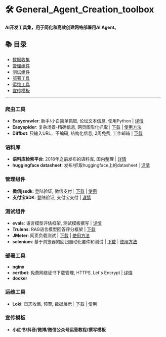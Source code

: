 # 🛠 General_Agent_Creation_toolbox
**AI开发工具集，用于简化和高效创建网络部署用AI Agent。**

## 📚 目录
- [数据收集](#爬虫工具)
- [管理组件](#管理组件)
- [测试组件](#测试组件)
- [部署工具](#部署工具)
- [运维工具](#运维工具)
- [宣传模板](#宣传模板)

---

### 爬虫工具
- **Easycrawler**: 新手/小白简单抓取, 论坛文本信息, 使用Python | [详情](https://blog.csdn.net/Pluviophiles/article/details/130734349)
- **Easyspider**: 复杂场景-精确信息, 网页图形化抓取 | [下载](https://www.easyspider.cn/files/v0.6.0/) | [使用方法](https://github.com/NaiboWang/EasySpider/wiki)
- **Diffbot**: 只输入URL，不编码, 结构化信息, 2周免费, 工作邮箱 | [下载](https://app.diffbot.com/get-started/)

### 语料库
- **语料库检索平台**: 2018年之前发布的语料库, 国内整理 | [详情](https://languageresources.github.io/)
- **huggingface datasheet**: 发布/抓取huggingface上的datasheet | [详情](https://github.com/huggingface/datasets)

### 管理组件
- **微信jssdk**: 登陆验证, 微信支付 | [下载](http://res.wx.qq.com/open/js/jweixin-1.6.0.js) | [使用](https://developers.weixin.qq.com/doc/offiaccount/OA_Web_Apps/JS-SDK.html)
- **支付宝SDK**: 登陆验证, 支付宝支付 | [详情](https://opendocs.alipay.com/support/01rfry)

### 测试组件
- **evals**: 语言模型评估框架, 测试模板撰写 | [详情](https://github.com/openai/evals)
- **Trulens**: RAG语言模型回答评分框架 | [下载](https://www.trulens.org/trulens_eval/quickstart/)
- **JMeter**: 网页负载测试 | [下载](https://jmeter.apache.org/download_jmeter.cgi) | [使用方法](https://jmeter.apache.org/)
- **selenium**: 基于浏览器的回归自动化套件和测试 | [下载](https://www.selenium.dev/downloads/) | [使用方法](https://www.selenium.dev/documentation/)

### 部署工具
- **nginx**
- **certbot**: 免费网络证书下载管理, HTTPS, Let's Encrypt | [详情](https://certbot.eff.org/)
- **docker**

### 运维工具
- **Loki**: 日志收集, 预警, 数据展示 | [下载](https://grafana.com/docs/loki/latest/setup/install/) | [使用](https://grafana.com/docs/loki/latest/get-started/)

### 宣传模板
- **小红书/抖音/微博/微信公众号运营教程/撰写模板**
